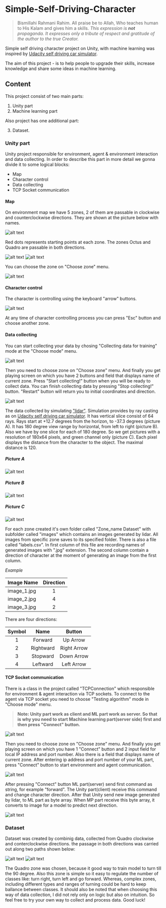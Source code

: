 # Simple-Self-Driving-Character

> Bismillahi Rahmani Rahim. All praise be to Allah, Who teaches human to His Kalam and gives him a skills. *This expression is **not** propaganda. It expresses only a tribute of respect and gratitude of the author to the true Creator.*

Simple self driving character project on Unity, with machine learning was inspired by [Udacity self driving car simulator](https://github.com/udacity/self-driving-car-sim). 

The aim of this project - is to help people to upgrade their skills, increase knowledge and share some ideas in machine learning. 

## Content
This project consist of two main parts: 
1. Unity part
2. Machine learning part

Also project has one additional part: 

3. Dataset. 

### Unity part
Unity project responsible for environment, agent & environment interaction and data collecting. In order to describe this part in more detail we gonna divide it to some logical blocks:

+ Map
+ Character control
+ Data collecting
+ TCP Socket communication

#### Map
On environment map we have 5 zones, 2 of them are passable in clockwise and counterclockwise directions. They are shown at the picture below with names.

![alt text](https://github.com/meiirbergali24/Simple-Self-Driving-Character/blob/master/Images/Map.png "Map")

Red dots represents starting points at each zone. The zones Octus and Quadro are passable in both directions.

![alt text](https://github.com/meiirbergali24/Simple-Self-Driving-Character/blob/master/Images/Octus.png "Octus") ![alt text](https://github.com/meiirbergali24/Simple-Self-Driving-Character/blob/master/Images/Quadro.png "Quadro")

You can choose the zone on "Choose zone" menu.

![alt text](https://github.com/meiirbergali24/Simple-Self-Driving-Character/blob/master/Images/Choise.png "Zones")

#### Character control
The character is controlling using the keyboard "arrow" buttons.

![alt text](https://github.com/meiirbergali24/Simple-Self-Driving-Character/blob/master/Images/Keyboard.png "Arrow buttons")

At any time of character controlling process you can press "Esc" button and choose another zone.

#### Data collecting
You can start collecting your data by chosing "Collecting data for training" mode at the "Choose mode" menu.

![alt text](https://github.com/meiirbergali24/Simple-Self-Driving-Character/blob/master/Images/Modes.png "Modes")

Then you need to choose zone on "Choose zone" menu. And finally you get playing screen on which you have 2 buttons and field that displays name of current zone. Press "Start collecting!" button when you will be ready to collect data. You can finish collecting data by pressing "Stop collecting!" button. "Restart" button will return you to initial coordinates and direction.

![alt text](https://github.com/meiirbergali24/Simple-Self-Driving-Character/blob/master/Images/DataCollectingPlaying.png "Data collecting playing screen")

The data collected by simulating ["lidar"](https://en.wikipedia.org/wiki/Lidar). Simulation provides by ray casting as on [Udacity self driving car simulator](https://github.com/udacity/self-driving-car-sim). It has vertical slice consist of 64 rays. Rays start at +12.7 degrees from the horizon, to -37.3 degrees (picture A). It has 180 degree view range by horizontal, from left to right (picture B). Also we have by one slice for each of 180 degree. So we get pictures with a resolution of 180х64 pixels, and green channel only (picture C). Each pixel displays the distance from the character to the object. The maximal distance is 120. 

##### *Picture A*
![alt text](https://github.com/meiirbergali24/Simple-Self-Driving-Character/blob/master/Images/Slice.png "Slice")

##### *Picture B*
![alt text](https://github.com/meiirbergali24/Simple-Self-Driving-Character/blob/master/Images/View.png "View")

##### *Picture C*
![alt text](https://github.com/meiirbergali24/Simple-Self-Driving-Character/blob/master/Images/Lidar.png "Lidar")

For each zone created it's own folder called "Zone_name Dataset" with subfolder called "images" which contains an images generated by lidar. All images from specific zone saves to its specified folder. There is also a file called "labels.csv". In first column of this file are recording names of generated images with ".jpg" extension. The second column contain a direction of character at the moment of generating an image from the first column.

*Example*

|    Image Name    | Direction |
|------------------|:---------:|
|   image_1.jpg    |     1     |
|   image_2.jpg    |     4     |
|   image_3.jpg    |     2     |

There are four directions:

| Symbol |    Name     |   Button    |
|:------:|:-----------:|:-----------:|
|    1   |   Forward   |  Up Arrow   |
|    2   |  Rightward  | Right Arrow |
|    3   |  Stopward   | Down Arrow  |
|    4   |  Leftward   | Left Arrow  |

#### TCP Socket communication
There is a class in the project called "TCPConnection" which responsible for environment & agent interaction via TCP sockets. To connect to the agent via TCP socket you need to choose "Testing algorithm" mode in "Choose mode" menu. 
> **Note: Unity part work as client and ML part work as server. So that is why you need to start Machine learning part(server side) first and then press "Connect" button.**

![alt text](https://github.com/meiirbergali24/Simple-Self-Driving-Character/blob/master/Images/Modes.png "Modes")



Then you need to choose zone on "Choose zone" menu. And finally you get playing screen on which you have 1 "Connect" button and 2 input field for local IP address and port number. Also there is a field that displays name of current zone. After entering ip address and port number of your ML part, press "Connect" button to start environment and agent communication.

![alt text](https://github.com/meiirbergali24/Simple-Self-Driving-Character/blob/master/Images/TestingPlayingScreen.png "Testing playing screen")

After pressing "Connect" button ML part(server) send first command as string, for example "forward". The Unity part(client) receive this command and change character direction. After that Unity send new image generated by lidar, to ML part as byte array. When MP part receive this byte array, it converts to image for a model to predict next direction.


![alt text](https://github.com/meiirbergali24/Simple-Self-Driving-Character/blob/master/Images/Env&Agent.png "Environment & Agent")

### Dataset
Dataset was created by combinig data, collected from Quadro clockwise and conterclockwise directions. the passage in both directions was carried out along two paths shown below: 

![alt text](https://github.com/meiirbergali24/Simple-Self-Driving-Character/blob/master/Images/Quadro_way1.png "Way №1") ![alt text](https://github.com/meiirbergali24/Simple-Self-Driving-Character/blob/master/Images/Quadro_way2.png "Way №2")

The Quadro zone was chosen, because it good way to train model to turn till the 90 degree. Also this zone is simple so it easy to regulate the number of classes like: turn right, turn left and go forward. Whereas, complex zones, including different types and ranges of turning could be hard to keep ballance between classes. It should also be noted that when choosing this way of data collection, I did not rely only on logic but also on intuition. So feel free to try your own way to collect and process data. Good luck!
